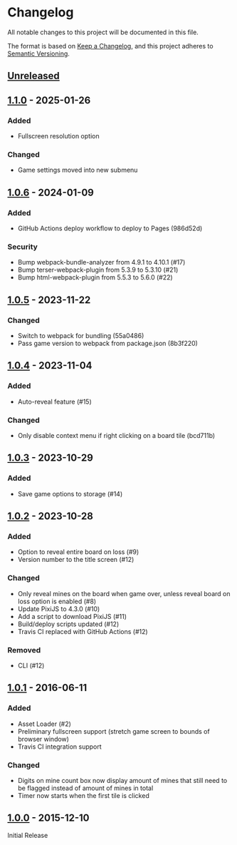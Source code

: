 # Changelog

All notable changes to this project will be documented in this file.

The format is based on [Keep a Changelog](https://keepachangelog.com/en/1.0.0/),
and this project adheres to [Semantic Versioning](https://semver.org/spec/v2.0.0.html).

## [Unreleased]

## [1.1.0] - 2025-01-26

### Added

- Fullscreen resolution option

### Changed

- Game settings moved into new submenu

## [1.0.6] - 2024-01-09

### Added

- GitHub Actions deploy workflow to deploy to Pages (986d52d)

### Security

- Bump webpack-bundle-analyzer from 4.9.1 to 4.10.1 (#17)
- Bump terser-webpack-plugin from 5.3.9 to 5.3.10 (#21)
- Bump html-webpack-plugin from 5.5.3 to 5.6.0 (#22)

## [1.0.5] - 2023-11-22

### Changed

- Switch to webpack for bundling (55a0486)
- Pass game version to webpack from package.json (8b3f220)

## [1.0.4] - 2023-11-04

### Added

- Auto-reveal feature (#15)

### Changed

- Only disable context menu if right clicking on a board tile (bcd711b)

## [1.0.3] - 2023-10-29

### Added

- Save game options to storage (#14)

## [1.0.2] - 2023-10-28

### Added

- Option to reveal entire board on loss (#9)
- Version number to the title screen (#12)

### Changed

- Only reveal mines on the board when game over, unless reveal board on loss option is enabled (#8)
- Update PixiJS to 4.3.0 (#10)
- Add a script to download PixiJS (#11)
- Build/deploy scripts updated (#12)
- Travis CI replaced with GitHub Actions (#12)

### Removed

- CLI (#12)

## [1.0.1] - 2016-06-11

### Added

- Asset Loader (#2)
- Preliminary fullscreen support (stretch game screen to bounds of browser window)
- Travis CI integration support

### Changed

- Digits on mine count box now display amount of mines that still need to be flagged instead of amount of mines in total
- Timer now starts when the first tile is clicked

## [1.0.0] - 2015-12-10

Initial Release

[unreleased]: https://github.com/Coteh/MinesweeperClone/compare/v1.1.0...HEAD
[1.1.0]: https://github.com/Coteh/MinesweeperClone/compare/v1.0.6...v1.1.0
[1.0.6]: https://github.com/Coteh/MinesweeperClone/compare/v1.0.5...v1.0.6
[1.0.5]: https://github.com/Coteh/MinesweeperClone/compare/v1.0.4...v1.0.5
[1.0.4]: https://github.com/Coteh/MinesweeperClone/compare/v1.0.3...v1.0.4
[1.0.3]: https://github.com/Coteh/MinesweeperClone/compare/v1.0.2...v1.0.3
[1.0.2]: https://github.com/Coteh/MinesweeperClone/compare/v1.0.1...v1.0.2
[1.0.1]: https://github.com/Coteh/MinesweeperClone/compare/v1.0.0...v1.0.1
[1.0.0]: https://github.com/Coteh/MinesweeperClone/releases/tag/v1.0.0
